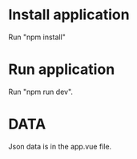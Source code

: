 # Install application

Run "npm install"

# Run application

Run "npm run dev".

# DATA

Json data is in the app.vue file.

